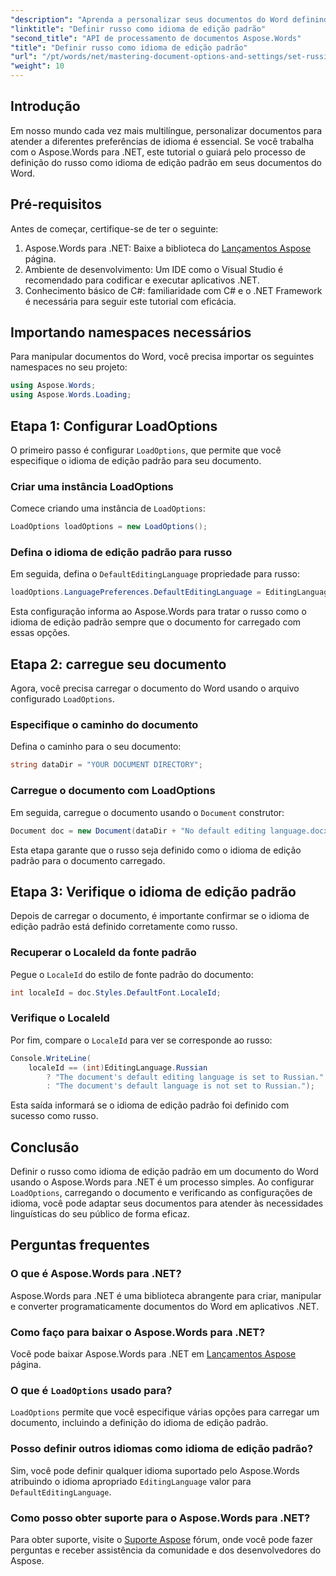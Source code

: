 ```yaml
---
"description": "Aprenda a personalizar seus documentos do Word definindo o russo como idioma de edição padrão usando o Aspose.Words para .NET. Este guia passo a passo."
"linktitle": "Definir russo como idioma de edição padrão"
"second_title": "API de processamento de documentos Aspose.Words"
"title": "Definir russo como idioma de edição padrão"
"url": "/pt/words/net/mastering-document-options-and-settings/set-russian-as-default-edit-language/"
"weight": 10
---
```


## Introdução

Em nosso mundo cada vez mais multilíngue, personalizar documentos para atender a diferentes preferências de idioma é essencial. Se você trabalha com o Aspose.Words para .NET, este tutorial o guiará pelo processo de definição do russo como idioma de edição padrão em seus documentos do Word. 

## Pré-requisitos

Antes de começar, certifique-se de ter o seguinte:

1. Aspose.Words para .NET: Baixe a biblioteca do [Lançamentos Aspose](https://releases.aspose.com/words/net/) página.
2. Ambiente de desenvolvimento: Um IDE como o Visual Studio é recomendado para codificar e executar aplicativos .NET.
3. Conhecimento básico de C#: familiaridade com C# e o .NET Framework é necessária para seguir este tutorial com eficácia.

## Importando namespaces necessários

Para manipular documentos do Word, você precisa importar os seguintes namespaces no seu projeto:

```csharp
using Aspose.Words;
using Aspose.Words.Loading;
```

## Etapa 1: Configurar LoadOptions

O primeiro passo é configurar `LoadOptions`, que permite que você especifique o idioma de edição padrão para seu documento.

### Criar uma instância LoadOptions

Comece criando uma instância de `LoadOptions`:

```csharp
LoadOptions loadOptions = new LoadOptions();
```

### Defina o idioma de edição padrão para russo

Em seguida, defina o `DefaultEditingLanguage` propriedade para russo:

```csharp
loadOptions.LanguagePreferences.DefaultEditingLanguage = EditingLanguage.Russian;
```

Esta configuração informa ao Aspose.Words para tratar o russo como o idioma de edição padrão sempre que o documento for carregado com essas opções.

## Etapa 2: carregue seu documento

Agora, você precisa carregar o documento do Word usando o arquivo configurado `LoadOptions`.

### Especifique o caminho do documento

Defina o caminho para o seu documento:

```csharp
string dataDir = "YOUR DOCUMENT DIRECTORY";
```

### Carregue o documento com LoadOptions

Em seguida, carregue o documento usando o `Document` construtor:

```csharp
Document doc = new Document(dataDir + "No default editing language.docx", loadOptions);
```

Esta etapa garante que o russo seja definido como o idioma de edição padrão para o documento carregado.

## Etapa 3: Verifique o idioma de edição padrão

Depois de carregar o documento, é importante confirmar se o idioma de edição padrão está definido corretamente como russo.

### Recuperar o LocaleId da fonte padrão

Pegue o `LocaleId` do estilo de fonte padrão do documento:

```csharp
int localeId = doc.Styles.DefaultFont.LocaleId;
```

### Verifique o LocaleId

Por fim, compare o `LocaleId` para ver se corresponde ao russo:

```csharp
Console.WriteLine(
    localeId == (int)EditingLanguage.Russian
        ? "The document's default editing language is set to Russian."
        : "The document's default language is not set to Russian.");
```

Esta saída informará se o idioma de edição padrão foi definido com sucesso como russo.

## Conclusão

Definir o russo como idioma de edição padrão em um documento do Word usando o Aspose.Words para .NET é um processo simples. Ao configurar `LoadOptions`, carregando o documento e verificando as configurações de idioma, você pode adaptar seus documentos para atender às necessidades linguísticas do seu público de forma eficaz.

## Perguntas frequentes

### O que é Aspose.Words para .NET?

Aspose.Words para .NET é uma biblioteca abrangente para criar, manipular e converter programaticamente documentos do Word em aplicativos .NET.

### Como faço para baixar o Aspose.Words para .NET?

Você pode baixar Aspose.Words para .NET em [Lançamentos Aspose](https://releases.aspose.com/words/net/) página.

### O que é `LoadOptions` usado para?

`LoadOptions` permite que você especifique várias opções para carregar um documento, incluindo a definição do idioma de edição padrão.

### Posso definir outros idiomas como idioma de edição padrão?

Sim, você pode definir qualquer idioma suportado pelo Aspose.Words atribuindo o idioma apropriado `EditingLanguage` valor para `DefaultEditingLanguage`.

### Como posso obter suporte para o Aspose.Words para .NET?

Para obter suporte, visite o [Suporte Aspose](https://forum.aspose.com/c/words/8) fórum, onde você pode fazer perguntas e receber assistência da comunidade e dos desenvolvedores do Aspose.